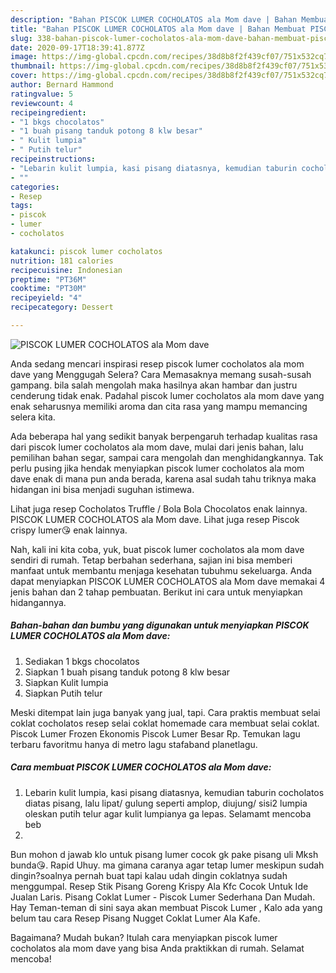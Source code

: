 ```yaml
---
description: "Bahan PISCOK LUMER COCHOLATOS ala Mom dave | Bahan Membuat PISCOK LUMER COCHOLATOS ala Mom dave Yang Bikin Ngiler"
title: "Bahan PISCOK LUMER COCHOLATOS ala Mom dave | Bahan Membuat PISCOK LUMER COCHOLATOS ala Mom dave Yang Bikin Ngiler"
slug: 338-bahan-piscok-lumer-cocholatos-ala-mom-dave-bahan-membuat-piscok-lumer-cocholatos-ala-mom-dave-yang-bikin-ngiler
date: 2020-09-17T18:39:41.877Z
image: https://img-global.cpcdn.com/recipes/38d8b8f2f439cf07/751x532cq70/piscok-lumer-cocholatos-ala-mom-dave-foto-resep-utama.jpg
thumbnail: https://img-global.cpcdn.com/recipes/38d8b8f2f439cf07/751x532cq70/piscok-lumer-cocholatos-ala-mom-dave-foto-resep-utama.jpg
cover: https://img-global.cpcdn.com/recipes/38d8b8f2f439cf07/751x532cq70/piscok-lumer-cocholatos-ala-mom-dave-foto-resep-utama.jpg
author: Bernard Hammond
ratingvalue: 5
reviewcount: 4
recipeingredient:
- "1 bkgs chocolatos"
- "1 buah pisang tanduk potong 8 klw besar"
- " Kulit lumpia"
- " Putih telur"
recipeinstructions:
- "Lebarin kulit lumpia, kasi pisang diatasnya, kemudian taburin cocholatos diatas pisang, lalu lipat/ gulung seperti amplop, diujung/ sisi2 lumpia oleskan putih telur agar kulit lumpianya ga lepas. Selamamt mencoba beb"
- ""
categories:
- Resep
tags:
- piscok
- lumer
- cocholatos

katakunci: piscok lumer cocholatos 
nutrition: 181 calories
recipecuisine: Indonesian
preptime: "PT36M"
cooktime: "PT30M"
recipeyield: "4"
recipecategory: Dessert

---
```



![PISCOK LUMER COCHOLATOS ala Mom dave](https://img-global.cpcdn.com/recipes/38d8b8f2f439cf07/751x532cq70/piscok-lumer-cocholatos-ala-mom-dave-foto-resep-utama.jpg)

Anda sedang mencari inspirasi resep piscok lumer cocholatos ala mom dave yang Menggugah Selera? Cara Memasaknya memang susah-susah gampang. bila salah mengolah maka hasilnya akan hambar dan justru cenderung tidak enak. Padahal piscok lumer cocholatos ala mom dave yang enak seharusnya memiliki aroma dan cita rasa yang mampu memancing selera kita.

Ada beberapa hal yang sedikit banyak berpengaruh terhadap kualitas rasa dari piscok lumer cocholatos ala mom dave, mulai dari jenis bahan, lalu pemilihan bahan segar, sampai cara mengolah dan menghidangkannya. Tak perlu pusing jika hendak menyiapkan piscok lumer cocholatos ala mom dave enak di mana pun anda berada, karena asal sudah tahu triknya maka hidangan ini bisa menjadi suguhan istimewa.

Lihat juga resep Cocholatos Truffle / Bola Bola Chocolatos enak lainnya. PISCOK LUMER COCHOLATOS ala Mom dave. Lihat juga resep Piscok crispy lumer😘 enak lainnya.


Nah, kali ini kita coba, yuk, buat piscok lumer cocholatos ala mom dave sendiri di rumah. Tetap berbahan sederhana, sajian ini bisa memberi manfaat untuk membantu menjaga kesehatan tubuhmu sekeluarga. Anda dapat menyiapkan PISCOK LUMER COCHOLATOS ala Mom dave memakai 4 jenis bahan dan 2 tahap pembuatan. Berikut ini cara untuk menyiapkan hidangannya.

<!--inarticleads1-->

##### Bahan-bahan dan bumbu yang digunakan untuk menyiapkan PISCOK LUMER COCHOLATOS ala Mom dave:

1. Sediakan 1 bkgs chocolatos
1. Siapkan 1 buah pisang tanduk potong 8 klw besar
1. Siapkan  Kulit lumpia
1. Siapkan  Putih telur


Meski ditempat lain juga banyak yang jual, tapi. Cara praktis membuat selai coklat cocholatos resep selai coklat homemade cara membuat selai coklat. Piscok Lumer Frozen Ekonomis Piscok Lumer Besar Rp. Temukan lagu terbaru favoritmu hanya di metro lagu stafaband planetlagu. 

<!--inarticleads2-->

##### Cara membuat PISCOK LUMER COCHOLATOS ala Mom dave:

1. Lebarin kulit lumpia, kasi pisang diatasnya, kemudian taburin cocholatos diatas pisang, lalu lipat/ gulung seperti amplop, diujung/ sisi2 lumpia oleskan putih telur agar kulit lumpianya ga lepas. Selamamt mencoba beb
1. 


Bun mohon d jawab klo untuk pisang lumer cocok gk pake pisang uli Mksh bunda😘. Rapid Uhuy. ma gimana caranya agar tetap lumer meskipun sudah dingin?soalnya pernah buat tapi kalau udah dingin coklatnya sudah menggumpal. Resep Stik Pisang Goreng Krispy Ala Kfc Cocok Untuk Ide Jualan Laris. Pisang Coklat Lumer - Piscok Lumer Sederhana Dan Mudah. Hay Teman-teman di sini saya akan membuat Piscok Lumer , Kalo ada yang belum tau cara Resep Pisang Nugget Coklat Lumer Ala Kafe. 

Bagaimana? Mudah bukan? Itulah cara menyiapkan piscok lumer cocholatos ala mom dave yang bisa Anda praktikkan di rumah. Selamat mencoba!

